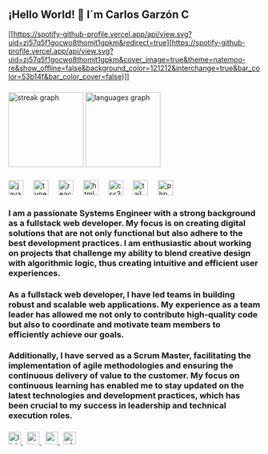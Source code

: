 <h2 align="left">¡Hello World!  👋 I´m Carlos Garzón C</h2>

[[https://spotify-github-profile.vercel.app/api/view.svg?uid=zj57q5f1gocwo8thomjt1gpkm&redirect=true][https://spotify-github-profile.vercel.app/api/view.svg?uid=zj57q5f1gocwo8thomjt1gpkm&cover_image=true&theme=natemoo-re&show_offline=false&background_color=121212&interchange=true&bar_color=53b14f&bar_color_cover=false)]]

###

<div align="left">
  <img src="https://streak-stats.demolab.com?user=madebygarzon&locale=en&mode=daily&theme=apprentice&hide_border=false&border_radius=5&date_format=j%20M%5B%20Y%5D" height="150" alt="streak graph"  />
  <img src="https://github-readme-stats.vercel.app/api/top-langs?username=madebygarzon&locale=en&hide_title=false&layout=compact&card_width=320&langs_count=8&theme=apprentice&hide_border=false" height="150" alt="languages graph"  />
</div>

###

<div align="left">
  <img src="https://cdn.jsdelivr.net/gh/devicons/devicon/icons/javascript/javascript-original.svg" height="30" alt="javascript logo"  />
  <img width="12" />
  <img src="https://cdn.jsdelivr.net/gh/devicons/devicon/icons/typescript/typescript-original.svg" height="30" alt="typescript logo"  />
  <img width="12" />
  <img src="https://cdn.jsdelivr.net/gh/devicons/devicon/icons/react/react-original.svg" height="30" alt="react logo"  />
  <img width="12" />
  <img src="https://cdn.jsdelivr.net/gh/devicons/devicon/icons/html5/html5-original.svg" height="30" alt="html5 logo"  />
  <img width="12" />
  <img src="https://cdn.jsdelivr.net/gh/devicons/devicon/icons/css3/css3-original.svg" height="30" alt="css3 logo"  />
  <img width="12" />
  <img src="https://cdn.jsdelivr.net/gh/devicons/devicon/icons/tailwindcss/tailwindcss-original-wordmark.svg" height="30" alt="tailwindcss logo"  />
  <img width="12" />
  <img src="https://cdn.jsdelivr.net/gh/devicons/devicon/icons/php/php-original.svg" height="30" alt="php logo"  />
</div>

### I am a passionate Systems Engineer with a strong background as a fullstack web developer. My focus is on creating digital solutions that are not only functional but also adhere to the best development practices. I am enthusiastic about working on projects that challenge my ability to blend creative design with algorithmic logic, thus creating intuitive and efficient user experiences.

### As a fullstack web developer, I have led teams in building robust and scalable web applications. My experience as a team leader has allowed me not only to contribute high-quality code but also to coordinate and motivate team members to efficiently achieve our goals.

### Additionally, I have served as a Scrum Master, facilitating the implementation of agile methodologies and ensuring the continuous delivery of value to the customer. My focus on continuous learning has enabled me to stay updated on the latest technologies and development practices, which has been crucial to my success in leadership and technical execution roles.

###

<div align="left">
  <a target="_blank" href="https://www.linkedin.com/in/carlosgarzonc/" >
    <img src="https://img.shields.io/static/v1?message=LinkedIn&logo=linkedin&label=&color=0077B5&logoColor=white&labelColor=&style=flat" height="25" alt="linkedin logo"  />
  </a>&nbsp
  <a target="_blank" href="mailto:contacto@madebygarzon.com" >
    <img src="https://img.shields.io/static/v1?message=Gmail&logo=gmail&label=&color=D14836&logoColor=white&labelColor=&style=flat" height="25" alt="gmail logo"  />
  </a>&nbsp
  <a target="_blank" href="https://codepen.io/madebygarzon" >
    <img src="https://img.shields.io/static/v1?message=Codepen&logo=codepen&label=&color=000000&logoColor=white&labelColor=&style=flat" height="25" alt="codepen logo"  />
  </a>&nbsp
  <a target="_blank" href="https://wa.me/573217979089/" >
    <img src="https://img.shields.io/static/v1?message=Whatsapp&logo=whatsapp&label=&color=25D366&logoColor=white&labelColor=&style=flat" height="25" alt="whatsapp logo"  />
  </a>
</div>

###
